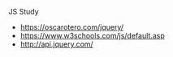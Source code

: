 JS Study
* https://oscarotero.com/jquery/
* https://www.w3schools.com/js/default.asp
* http://api.jquery.com/
